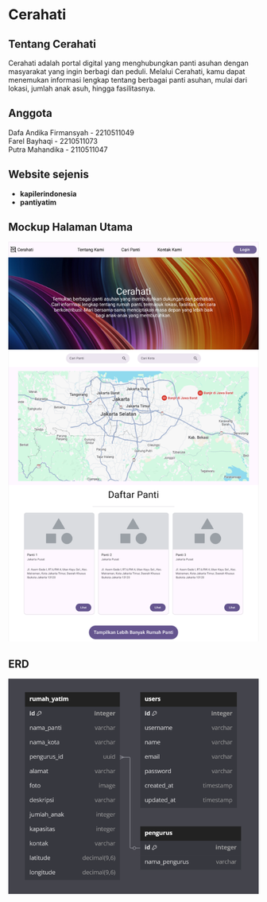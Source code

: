 # Cerahati

## Tentang Cerahati

Cerahati adalah portal digital yang menghubungkan panti asuhan dengan masyarakat yang ingin berbagi dan peduli. Melalui Cerahati, kamu dapat menemukan informasi lengkap tentang berbagai panti asuhan, mulai dari lokasi, jumlah anak asuh, hingga fasilitasnya. 

## Anggota

Dafa Andika Firmansyah - 2210511049  
Farel Bayhaqi - 2210511073  
Putra Mahandika - 2110511047  

## Website sejenis

- **kapilerindonesia**
- **pantiyatim**

## Mockup Halaman Utama

![Halaman utama](mockupCerahati.png)

## ERD

![Rancangan database](ERD.png)